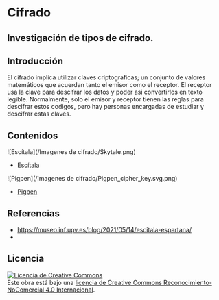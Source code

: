 # Cifrado

## Investigación de tipos de cifrado.

## Introducción

El cifrado implica utilizar claves criptograficas; un conjunto de valores matemáticos que acuerdan tanto el emisor como el receptor. 
El receptor usa la clave para descifrar los datos y poder asi convertirlos en texto legible. 
Normalmente, solo el emisor y receptor tienen las reglas para descifrar estos codigos, pero hay personas encargadas de estudiar y descifrar estas claves.

## Contenidos

![Escítala](/Imagenes de cifrado/Skytale.png)

- [Escítala](Escítala.md)

![Pigpen](/Imagenes de cifrado/Pigpen_cipher_key.svg.png)

- [Pigpen](Escítala.md)

## Referencias

- https://museo.inf.upv.es/blog/2021/05/14/escitala-espartana/
- 


## Licencia

<a rel="license" href="http://creativecommons.org/licenses/by-nc/4.0/"><img alt="Licencia de Creative Commons" style="border-width:0" src="https://i.creativecommons.org/l/by-nc/4.0/88x31.png" /></a><br />Este obra está bajo una <a rel="license" href="http://creativecommons.org/licenses/by-nc/4.0/">licencia de Creative Commons Reconocimiento-NoComercial 4.0 Internacional</a>.
